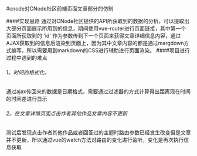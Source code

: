 #cnode对CNode社区前端页面文章部分的仿制

####实现思路
通过对CNode社区提供的API所获取到的数据的分析，可以提取出大部分页面展示所用到的信息，期间使用vue-router进行页面链接，其中第一个页面所获取到的 'id' 作为参数传到下一个页面来获得文章详细信息内容，通过AJAX获取到的信息后渲染到页面上，因为其中文章内容的都是通过margdown方式编写，所以需要用到markdown的CSS进行辅助进行页面渲染。
####项目进行过程中遇到的难点
###### 1。时间的格式化。
通过ajax传回来的数据是日期格式，需要通过过滤器的方式计算得出距离现在时间的时间差进行显示
###### 2。在文章详情页面点击作者其他作品文章内容不更新
测试后发现点击作者其他作品或者回答过的主题时路由参数已经发生改变但是文章并不更新，所以通过vue的watch方法对路由的变化进行监听，变化是再次执行信息获取
